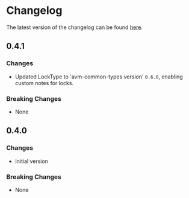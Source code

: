 # Changelog

The latest version of the changelog can be found [here](https://github.com/Azure/bicep-registry-modules/blob/main/avm/res/insights/activity-log-alert/CHANGELOG.md).

## 0.4.1

### Changes

- Updated LockType to 'avm-common-types version' `0.6.0`, enabling custom notes for locks.

### Breaking Changes

- None

## 0.4.0

### Changes

- Initial version

### Breaking Changes

- None
